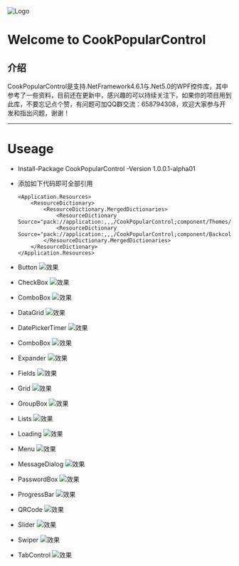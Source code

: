 ![Logo](CookPopularControl\Resources\Images\CookCSharp.png)

# Welcome to CookPopularControl

## 介绍
CookPopularControl是支持.NetFramework4.6.1与.Net5.0的WPF控件库，其中参考了一些资料，目前还在更新中，感兴趣的可以持续关注下，如果你的项目用到此库，不要忘记点个赞，有问题可加QQ群交流：658794308，欢迎大家参与开发和指出问题，谢谢！
***

# Useage
- Install-Package CookPopularControl -Version 1.0.0.1-alpha01

- 添加如下代码即可全部引用
    ```
    <Application.Resources>
        <ResourceDictionary>
            <ResourceDictionary.MergedDictionaries>
                <ResourceDictionary Source="pack://application:,,,/CookPopularControl;component/Themes/DefaultPopularControl.xaml"/>
                <ResourceDictionary Source="pack://application:,,,/CookPopularControl;component/Backcolors/DefaultPopularColor.xaml"/>
            </ResourceDictionary.MergedDictionaries>
        </ResourceDictionary>
    </Application.Resources>
    ```
- Button
    ![效果](TestDemo/Resources/DemoImages/buttons.png)

- CheckBox
    ![效果](TestDemo/Resources/DemoImages/checkboxes.png)

- ComboBox
    ![效果](TestDemo/Resources/DemoImages/comboboxes.png)

- DataGrid
    ![效果](TestDemo/Resources/DemoImages/datagrid.png)

- DatePickerTimer
    ![效果](TestDemo/Resources/DemoImages/date.png)

- ComboBox
    ![效果](TestDemo/Resources/DemoImages/comboboxes.png)

- Expander
    ![效果](TestDemo/Resources/DemoImages/expander.png)

- Fields
    ![效果](TestDemo/Resources/DemoImages/fields.png)

- Grid
    ![效果](TestDemo/Resources/DemoImages/grid.png)

- GroupBox
    ![效果](TestDemo/Resources/DemoImages/groupbox.png)
    
- Lists
    ![效果](TestDemo/Resources/DemoImages/lists.png)

- Loading
    ![效果](TestDemo/Resources/DemoImages/loading.png)
    
- Menu
    ![效果](TestDemo/Resources/DemoImages/menu.png)

- MessageDialog
    ![效果](TestDemo/Resources/DemoImages/messagedialog.png)

- PasswordBox
    ![效果](TestDemo/Resources/DemoImages/passwordbox.png)

- ProgressBar
    ![效果](TestDemo/Resources/DemoImages/progressbar.png)

- QRCode
    ![效果](TestDemo/Resources/DemoImages/qrcode.png)

- Slider
    ![效果](TestDemo/Resources/DemoImages/slider.png)

- Swiper
    ![效果](\TestDemo\Resources\DemoImages\swiper.png)
    
- TabControl
    ![效果](TestDemo/Resources/DemoImages/tabcontrol.png)